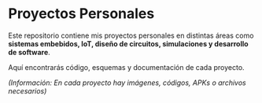 # Proyectos Personales  

Este repositorio contiene mis proyectos personales en distintas áreas como **sistemas embebidos, IoT, diseño de circuitos, simulaciones y desarrollo de software**.  

Aquí encontrarás código, esquemas y documentación de cada proyecto.

_(Información: En cada proyecto hay imágenes, códigos, APKs o archivos necesarios)_
